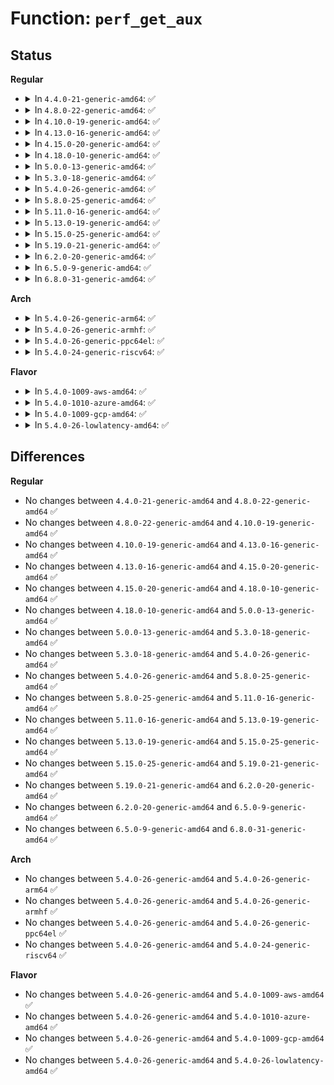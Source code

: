 # Function: <code>perf_get_aux</code>

## Status
<b>Regular</b>
<ul>
<li>
<details>
<summary>In <code>4.4.0-21-generic-amd64</code>: ✅</summary>

```c
void * perf_get_aux(struct perf_output_handle * handle)
```

```json
{
  "name": "perf_get_aux",
  "collision_type": "Unique Global",
  "inline_type": "No",
  "funcs": [
    {
      "addr": 18446744071580440432,
      "name": "perf_get_aux",
      "external": true,
      "loc": "kernel/events/ring_buffer.c:416",
      "file": "kernel/events/ring_buffer.c",
      "inline": "seen, unknown",
      "caller_inline": [],
      "caller_func": [
        "arch/x86/events/intel/bts.c:bts_update",
        "arch/x86/events/intel/bts.c:__bts_event_start",
        "arch/x86/events/intel/bts.c:bts_event_del",
        "arch/x86/events/intel/bts.c:intel_bts_interrupt",
        "arch/x86/events/intel/pt.c:pt_update_head",
        "arch/x86/events/intel/pt.c:pt_event_start",
        "arch/x86/events/intel/pt.c:pt_handle_status",
        "arch/x86/events/intel/pt.c:pt_event_stop",
        "arch/x86/events/intel/pt.c:pt_event_del",
        "arch/x86/events/intel/pt.c:intel_pt_interrupt"
      ]
    }
  ],
  "symbols": [
    {
      "addr": 18446744071580440432,
      "name": "perf_get_aux",
      "section": ".text",
      "bind": "STB_GLOBAL",
      "size": 32
    }
  ]
}
```
</details>
</li>
<li>
<details>
<summary>In <code>4.8.0-22-generic-amd64</code>: ✅</summary>

```c
void * perf_get_aux(struct perf_output_handle * handle)
```

```json
{
  "name": "perf_get_aux",
  "collision_type": "Unique Global",
  "inline_type": "No",
  "funcs": [
    {
      "addr": 18446744071580514832,
      "name": "perf_get_aux",
      "external": true,
      "loc": "kernel/events/ring_buffer.c:490",
      "file": "kernel/events/ring_buffer.c",
      "inline": "seen, unknown",
      "caller_inline": [],
      "caller_func": [
        "arch/x86/events/intel/bts.c:intel_bts_interrupt",
        "arch/x86/events/intel/bts.c:bts_event_stop",
        "arch/x86/events/intel/bts.c:__bts_event_start",
        "arch/x86/events/intel/bts.c:bts_update",
        "arch/x86/events/intel/pt.c:pt_event_stop",
        "arch/x86/events/intel/pt.c:intel_pt_interrupt",
        "arch/x86/events/intel/pt.c:pt_handle_status",
        "arch/x86/events/intel/pt.c:pt_update_head"
      ]
    }
  ],
  "symbols": [
    {
      "addr": 18446744071580514832,
      "name": "perf_get_aux",
      "section": ".text",
      "bind": "STB_GLOBAL",
      "size": 32
    }
  ]
}
```
</details>
</li>
<li>
<details>
<summary>In <code>4.10.0-19-generic-amd64</code>: ✅</summary>

```c
void * perf_get_aux(struct perf_output_handle * handle)
```

```json
{
  "name": "perf_get_aux",
  "collision_type": "Unique Global",
  "inline_type": "No",
  "funcs": [
    {
      "addr": 18446744071580578816,
      "name": "perf_get_aux",
      "external": true,
      "loc": "kernel/events/ring_buffer.c:490",
      "file": "kernel/events/ring_buffer.c",
      "inline": "seen, unknown",
      "caller_inline": [],
      "caller_func": [
        "arch/x86/events/intel/bts.c:intel_bts_interrupt",
        "arch/x86/events/intel/bts.c:bts_event_stop",
        "arch/x86/events/intel/bts.c:__bts_event_start",
        "arch/x86/events/intel/bts.c:bts_update",
        "arch/x86/events/intel/pt.c:pt_event_stop",
        "arch/x86/events/intel/pt.c:intel_pt_interrupt",
        "arch/x86/events/intel/pt.c:pt_handle_status",
        "arch/x86/events/intel/pt.c:pt_update_head"
      ]
    }
  ],
  "symbols": [
    {
      "addr": 18446744071580578816,
      "name": "perf_get_aux",
      "section": ".text",
      "bind": "STB_GLOBAL",
      "size": 32
    }
  ]
}
```
</details>
</li>
<li>
<details>
<summary>In <code>4.13.0-16-generic-amd64</code>: ✅</summary>

```c
void * perf_get_aux(struct perf_output_handle * handle)
```

```json
{
  "name": "perf_get_aux",
  "collision_type": "Unique Global",
  "inline_type": "No",
  "funcs": [
    {
      "addr": 18446744071580609472,
      "name": "perf_get_aux",
      "external": true,
      "loc": "kernel/events/ring_buffer.c:502",
      "file": "kernel/events/ring_buffer.c",
      "inline": "seen, unknown",
      "caller_inline": [],
      "caller_func": [
        "arch/x86/events/intel/bts.c:intel_bts_interrupt",
        "arch/x86/events/intel/bts.c:bts_event_stop",
        "arch/x86/events/intel/bts.c:__bts_event_start",
        "arch/x86/events/intel/bts.c:bts_update",
        "arch/x86/events/intel/pt.c:pt_event_stop",
        "arch/x86/events/intel/pt.c:intel_pt_interrupt",
        "arch/x86/events/intel/pt.c:pt_handle_status",
        "arch/x86/events/intel/pt.c:pt_update_head"
      ]
    }
  ],
  "symbols": [
    {
      "addr": 18446744071580609472,
      "name": "perf_get_aux",
      "section": ".text",
      "bind": "STB_GLOBAL",
      "size": 32
    }
  ]
}
```
</details>
</li>
<li>
<details>
<summary>In <code>4.15.0-20-generic-amd64</code>: ✅</summary>

```c
void * perf_get_aux(struct perf_output_handle * handle)
```

```json
{
  "name": "perf_get_aux",
  "collision_type": "Unique Global",
  "inline_type": "No",
  "funcs": [
    {
      "addr": 18446744071580687472,
      "name": "perf_get_aux",
      "external": true,
      "loc": "kernel/events/ring_buffer.c:512",
      "file": "kernel/events/ring_buffer.c",
      "inline": "seen, unknown",
      "caller_inline": [],
      "caller_func": [
        "arch/x86/events/intel/bts.c:intel_bts_interrupt",
        "arch/x86/events/intel/bts.c:bts_event_stop",
        "arch/x86/events/intel/bts.c:__bts_event_start",
        "arch/x86/events/intel/bts.c:bts_update",
        "arch/x86/events/intel/pt.c:pt_event_stop",
        "arch/x86/events/intel/pt.c:intel_pt_interrupt",
        "arch/x86/events/intel/pt.c:pt_handle_status",
        "arch/x86/events/intel/pt.c:pt_update_head"
      ]
    }
  ],
  "symbols": [
    {
      "addr": 18446744071580687472,
      "name": "perf_get_aux",
      "section": ".text",
      "bind": "STB_GLOBAL",
      "size": 32
    }
  ]
}
```
</details>
</li>
<li>
<details>
<summary>In <code>4.18.0-10-generic-amd64</code>: ✅</summary>

```c
void * perf_get_aux(struct perf_output_handle * handle)
```

```json
{
  "name": "perf_get_aux",
  "collision_type": "Unique Global",
  "inline_type": "No",
  "funcs": [
    {
      "addr": 18446744071580819552,
      "name": "perf_get_aux",
      "external": true,
      "loc": "kernel/events/ring_buffer.c:513",
      "file": "kernel/events/ring_buffer.c",
      "inline": "seen, unknown",
      "caller_inline": [],
      "caller_func": [
        "arch/x86/events/intel/bts.c:intel_bts_interrupt",
        "arch/x86/events/intel/bts.c:bts_event_stop",
        "arch/x86/events/intel/bts.c:__bts_event_start",
        "arch/x86/events/intel/bts.c:bts_update",
        "arch/x86/events/intel/pt.c:pt_event_stop",
        "arch/x86/events/intel/pt.c:intel_pt_interrupt",
        "arch/x86/events/intel/pt.c:pt_handle_status",
        "arch/x86/events/intel/pt.c:pt_update_head"
      ]
    }
  ],
  "symbols": [
    {
      "addr": 18446744071580819552,
      "name": "perf_get_aux",
      "section": ".text",
      "bind": "STB_GLOBAL",
      "size": 32
    }
  ]
}
```
</details>
</li>
<li>
<details>
<summary>In <code>5.0.0-13-generic-amd64</code>: ✅</summary>

```c
void * perf_get_aux(struct perf_output_handle * handle)
```

```json
{
  "name": "perf_get_aux",
  "collision_type": "Unique Global",
  "inline_type": "No",
  "funcs": [
    {
      "addr": 18446744071580886224,
      "name": "perf_get_aux",
      "external": true,
      "loc": "kernel/events/ring_buffer.c:523",
      "file": "kernel/events/ring_buffer.c",
      "inline": "seen, unknown",
      "caller_inline": [],
      "caller_func": [
        "arch/x86/events/intel/bts.c:intel_bts_interrupt",
        "arch/x86/events/intel/bts.c:bts_event_stop",
        "arch/x86/events/intel/bts.c:__bts_event_start",
        "arch/x86/events/intel/bts.c:bts_update",
        "arch/x86/events/intel/pt.c:pt_event_stop",
        "arch/x86/events/intel/pt.c:intel_pt_interrupt",
        "arch/x86/events/intel/pt.c:pt_handle_status",
        "arch/x86/events/intel/pt.c:pt_update_head"
      ]
    }
  ],
  "symbols": [
    {
      "addr": 18446744071580886224,
      "name": "perf_get_aux",
      "section": ".text",
      "bind": "STB_GLOBAL",
      "size": 30
    }
  ]
}
```
</details>
</li>
<li>
<details>
<summary>In <code>5.3.0-18-generic-amd64</code>: ✅</summary>

```c
void * perf_get_aux(struct perf_output_handle * handle)
```

```json
{
  "name": "perf_get_aux",
  "collision_type": "Unique Global",
  "inline_type": "No",
  "funcs": [
    {
      "addr": 18446744071580983696,
      "name": "perf_get_aux",
      "external": true,
      "loc": "kernel/events/ring_buffer.c:555",
      "file": "kernel/events/ring_buffer.c",
      "inline": "seen, unknown",
      "caller_inline": [],
      "caller_func": [
        "arch/x86/events/intel/bts.c:intel_bts_interrupt",
        "arch/x86/events/intel/bts.c:bts_event_stop",
        "arch/x86/events/intel/bts.c:__bts_event_start",
        "arch/x86/events/intel/bts.c:bts_update",
        "arch/x86/events/intel/pt.c:pt_event_stop",
        "arch/x86/events/intel/pt.c:intel_pt_interrupt",
        "arch/x86/events/intel/pt.c:pt_handle_status",
        "arch/x86/events/intel/pt.c:pt_update_head"
      ]
    }
  ],
  "symbols": [
    {
      "addr": 18446744071580983696,
      "name": "perf_get_aux",
      "section": ".text",
      "bind": "STB_GLOBAL",
      "size": 30
    }
  ]
}
```
</details>
</li>
<li>
<details>
<summary>In <code>5.4.0-26-generic-amd64</code>: ✅</summary>

```c
void * perf_get_aux(struct perf_output_handle * handle)
```

```json
{
  "name": "perf_get_aux",
  "collision_type": "Unique Global",
  "inline_type": "No",
  "funcs": [
    {
      "addr": 18446744071581037680,
      "name": "perf_get_aux",
      "external": true,
      "loc": "kernel/events/ring_buffer.c:555",
      "file": "kernel/events/ring_buffer.c",
      "inline": "seen, unknown",
      "caller_inline": [],
      "caller_func": [
        "arch/x86/events/intel/bts.c:intel_bts_interrupt",
        "arch/x86/events/intel/bts.c:bts_event_stop",
        "arch/x86/events/intel/bts.c:__bts_event_start",
        "arch/x86/events/intel/bts.c:bts_update",
        "arch/x86/events/intel/pt.c:pt_event_stop",
        "arch/x86/events/intel/pt.c:intel_pt_interrupt",
        "arch/x86/events/intel/pt.c:pt_handle_status",
        "arch/x86/events/intel/pt.c:pt_update_head"
      ]
    }
  ],
  "symbols": [
    {
      "addr": 18446744071581037680,
      "name": "perf_get_aux",
      "section": ".text",
      "bind": "STB_GLOBAL",
      "size": 30
    }
  ]
}
```
</details>
</li>
<li>
<details>
<summary>In <code>5.8.0-25-generic-amd64</code>: ✅</summary>

```c
void * perf_get_aux(struct perf_output_handle * handle)
```

```json
{
  "name": "perf_get_aux",
  "collision_type": "Unique Global",
  "inline_type": "No",
  "funcs": [
    {
      "addr": 18446744071581216320,
      "name": "perf_get_aux",
      "external": true,
      "loc": "kernel/events/ring_buffer.c:555",
      "file": "kernel/events/ring_buffer.c",
      "inline": "seen, unknown",
      "caller_inline": [],
      "caller_func": [
        "arch/x86/events/intel/bts.c:intel_bts_interrupt",
        "arch/x86/events/intel/bts.c:bts_event_stop",
        "arch/x86/events/intel/bts.c:__bts_event_start",
        "arch/x86/events/intel/bts.c:bts_update",
        "arch/x86/events/intel/pt.c:pt_event_snapshot_aux",
        "arch/x86/events/intel/pt.c:pt_event_stop",
        "arch/x86/events/intel/pt.c:intel_pt_interrupt",
        "arch/x86/events/intel/pt.c:pt_handle_status",
        "arch/x86/events/intel/pt.c:pt_update_head",
        "arch/x86/events/intel/pt.c:pt_config"
      ]
    }
  ],
  "symbols": [
    {
      "addr": 18446744071581216320,
      "name": "perf_get_aux",
      "section": ".text",
      "bind": "STB_GLOBAL",
      "size": 30
    }
  ]
}
```
</details>
</li>
<li>
<details>
<summary>In <code>5.11.0-16-generic-amd64</code>: ✅</summary>

```c
void * perf_get_aux(struct perf_output_handle * handle)
```

```json
{
  "name": "perf_get_aux",
  "collision_type": "Unique Global",
  "inline_type": "No",
  "funcs": [
    {
      "addr": 18446744071581259040,
      "name": "perf_get_aux",
      "external": true,
      "loc": "kernel/events/ring_buffer.c:557",
      "file": "kernel/events/ring_buffer.c",
      "inline": "seen, unknown",
      "caller_inline": [],
      "caller_func": [
        "arch/x86/events/intel/bts.c:intel_bts_interrupt",
        "arch/x86/events/intel/bts.c:bts_event_stop",
        "arch/x86/events/intel/bts.c:__bts_event_start",
        "arch/x86/events/intel/bts.c:bts_update",
        "arch/x86/events/intel/pt.c:pt_event_snapshot_aux",
        "arch/x86/events/intel/pt.c:pt_event_stop",
        "arch/x86/events/intel/pt.c:intel_pt_interrupt",
        "arch/x86/events/intel/pt.c:pt_handle_status",
        "arch/x86/events/intel/pt.c:pt_update_head",
        "arch/x86/events/intel/pt.c:pt_config"
      ]
    }
  ],
  "symbols": [
    {
      "addr": 18446744071581259040,
      "name": "perf_get_aux",
      "section": ".text",
      "bind": "STB_GLOBAL",
      "size": 30
    }
  ]
}
```
</details>
</li>
<li>
<details>
<summary>In <code>5.13.0-19-generic-amd64</code>: ✅</summary>

```c
void * perf_get_aux(struct perf_output_handle * handle)
```

```json
{
  "name": "perf_get_aux",
  "collision_type": "Unique Global",
  "inline_type": "No",
  "funcs": [
    {
      "addr": 18446744071581277792,
      "name": "perf_get_aux",
      "external": true,
      "loc": "kernel/events/ring_buffer.c:557",
      "file": "kernel/events/ring_buffer.c",
      "inline": "seen, unknown",
      "caller_inline": [],
      "caller_func": [
        "arch/x86/events/intel/bts.c:intel_bts_interrupt",
        "arch/x86/events/intel/bts.c:bts_event_stop",
        "arch/x86/events/intel/bts.c:__bts_event_start",
        "arch/x86/events/intel/bts.c:bts_update",
        "arch/x86/events/intel/pt.c:pt_event_snapshot_aux",
        "arch/x86/events/intel/pt.c:pt_event_stop",
        "arch/x86/events/intel/pt.c:pt_event_start",
        "arch/x86/events/intel/pt.c:intel_pt_interrupt",
        "arch/x86/events/intel/pt.c:pt_handle_status",
        "arch/x86/events/intel/pt.c:pt_update_head"
      ]
    }
  ],
  "symbols": [
    {
      "addr": 18446744071581277792,
      "name": "perf_get_aux",
      "section": ".text",
      "bind": "STB_GLOBAL",
      "size": 30
    }
  ]
}
```
</details>
</li>
<li>
<details>
<summary>In <code>5.15.0-25-generic-amd64</code>: ✅</summary>

```c
void * perf_get_aux(struct perf_output_handle * handle)
```

```json
{
  "name": "perf_get_aux",
  "collision_type": "Unique Global",
  "inline_type": "No",
  "funcs": [
    {
      "addr": 18446744071581521632,
      "name": "perf_get_aux",
      "external": true,
      "loc": "kernel/events/ring_buffer.c:557",
      "file": "kernel/events/ring_buffer.c",
      "inline": "seen, unknown",
      "caller_inline": [],
      "caller_func": [
        "arch/x86/events/intel/bts.c:intel_bts_interrupt",
        "arch/x86/events/intel/bts.c:bts_event_stop",
        "arch/x86/events/intel/bts.c:__bts_event_start",
        "arch/x86/events/intel/bts.c:bts_update",
        "arch/x86/events/intel/pt.c:pt_event_snapshot_aux",
        "arch/x86/events/intel/pt.c:pt_event_stop",
        "arch/x86/events/intel/pt.c:pt_event_start",
        "arch/x86/events/intel/pt.c:intel_pt_interrupt",
        "arch/x86/events/intel/pt.c:pt_handle_status",
        "arch/x86/events/intel/pt.c:pt_update_head"
      ]
    }
  ],
  "symbols": [
    {
      "addr": 18446744071581521632,
      "name": "perf_get_aux",
      "section": ".text",
      "bind": "STB_GLOBAL",
      "size": 30
    }
  ]
}
```
</details>
</li>
<li>
<details>
<summary>In <code>5.19.0-21-generic-amd64</code>: ✅</summary>

```c
void * perf_get_aux(struct perf_output_handle * handle)
```

```json
{
  "name": "perf_get_aux",
  "collision_type": "Unique Global",
  "inline_type": "No",
  "funcs": [
    {
      "addr": 18446744071581869152,
      "name": "perf_get_aux",
      "external": true,
      "loc": "kernel/events/ring_buffer.c:557",
      "file": "kernel/events/ring_buffer.c",
      "inline": "seen, unknown",
      "caller_inline": [],
      "caller_func": [
        "arch/x86/events/intel/bts.c:intel_bts_interrupt",
        "arch/x86/events/intel/bts.c:bts_event_stop",
        "arch/x86/events/intel/bts.c:__bts_event_start",
        "arch/x86/events/intel/bts.c:bts_update",
        "arch/x86/events/intel/pt.c:pt_event_snapshot_aux",
        "arch/x86/events/intel/pt.c:pt_event_stop",
        "arch/x86/events/intel/pt.c:pt_event_start",
        "arch/x86/events/intel/pt.c:intel_pt_interrupt",
        "arch/x86/events/intel/pt.c:pt_handle_status",
        "arch/x86/events/intel/pt.c:pt_update_head"
      ]
    }
  ],
  "symbols": [
    {
      "addr": 18446744071581869152,
      "name": "perf_get_aux",
      "section": ".text",
      "bind": "STB_GLOBAL",
      "size": 36
    }
  ]
}
```
</details>
</li>
<li>
<details>
<summary>In <code>6.2.0-20-generic-amd64</code>: ✅</summary>

```c
void * perf_get_aux(struct perf_output_handle * handle)
```

```json
{
  "name": "perf_get_aux",
  "collision_type": "Unique Global",
  "inline_type": "No",
  "funcs": [
    {
      "addr": 18446744071582296576,
      "name": "perf_get_aux",
      "external": true,
      "loc": "kernel/events/ring_buffer.c:560",
      "file": "kernel/events/ring_buffer.c",
      "inline": "seen, unknown",
      "caller_inline": [],
      "caller_func": [
        "arch/x86/events/intel/bts.c:intel_bts_interrupt",
        "arch/x86/events/intel/bts.c:bts_event_stop",
        "arch/x86/events/intel/bts.c:__bts_event_start",
        "arch/x86/events/intel/bts.c:bts_update",
        "arch/x86/events/intel/pt.c:pt_event_snapshot_aux",
        "arch/x86/events/intel/pt.c:pt_event_stop",
        "arch/x86/events/intel/pt.c:pt_event_start",
        "arch/x86/events/intel/pt.c:intel_pt_interrupt",
        "arch/x86/events/intel/pt.c:pt_handle_status",
        "arch/x86/events/intel/pt.c:pt_update_head"
      ]
    }
  ],
  "symbols": [
    {
      "addr": 18446744071582296576,
      "name": "perf_get_aux",
      "section": ".text",
      "bind": "STB_GLOBAL",
      "size": 36
    }
  ]
}
```
</details>
</li>
<li>
<details>
<summary>In <code>6.5.0-9-generic-amd64</code>: ✅</summary>

```c
void * perf_get_aux(struct perf_output_handle * handle)
```

```json
{
  "name": "perf_get_aux",
  "collision_type": "Unique Global",
  "inline_type": "No",
  "funcs": [
    {
      "addr": 18446744071582497344,
      "name": "perf_get_aux",
      "external": true,
      "loc": "kernel/events/ring_buffer.c:560",
      "file": "kernel/events/ring_buffer.c",
      "inline": "seen, unknown",
      "caller_inline": [],
      "caller_func": [
        "arch/x86/events/intel/bts.c:intel_bts_interrupt",
        "arch/x86/events/intel/bts.c:bts_event_stop",
        "arch/x86/events/intel/bts.c:__bts_event_start",
        "arch/x86/events/intel/bts.c:bts_update",
        "arch/x86/events/intel/pt.c:pt_event_snapshot_aux",
        "arch/x86/events/intel/pt.c:pt_event_stop",
        "arch/x86/events/intel/pt.c:pt_event_start",
        "arch/x86/events/intel/pt.c:intel_pt_interrupt",
        "arch/x86/events/intel/pt.c:pt_handle_status",
        "arch/x86/events/intel/pt.c:pt_update_head"
      ]
    }
  ],
  "symbols": [
    {
      "addr": 18446744071582497344,
      "name": "perf_get_aux",
      "section": ".text",
      "bind": "STB_GLOBAL",
      "size": 36
    }
  ]
}
```
</details>
</li>
<li>
<details>
<summary>In <code>6.8.0-31-generic-amd64</code>: ✅</summary>

```c
void * perf_get_aux(struct perf_output_handle * handle)
```

```json
{
  "name": "perf_get_aux",
  "collision_type": "Unique Global",
  "inline_type": "No",
  "funcs": [
    {
      "addr": 18446744071582665856,
      "name": "perf_get_aux",
      "external": true,
      "loc": "kernel/events/ring_buffer.c:561",
      "file": "kernel/events/ring_buffer.c",
      "inline": "seen, unknown",
      "caller_inline": [],
      "caller_func": [
        "arch/x86/events/intel/bts.c:intel_bts_interrupt",
        "arch/x86/events/intel/bts.c:bts_event_stop",
        "arch/x86/events/intel/bts.c:__bts_event_start",
        "arch/x86/events/intel/bts.c:bts_update",
        "arch/x86/events/intel/pt.c:pt_event_snapshot_aux",
        "arch/x86/events/intel/pt.c:pt_event_stop",
        "arch/x86/events/intel/pt.c:pt_event_start",
        "arch/x86/events/intel/pt.c:intel_pt_interrupt",
        "arch/x86/events/intel/pt.c:pt_handle_status",
        "arch/x86/events/intel/pt.c:pt_update_head"
      ]
    }
  ],
  "symbols": [
    {
      "addr": 18446744071582665856,
      "name": "perf_get_aux",
      "section": ".text",
      "bind": "STB_GLOBAL",
      "size": 36
    }
  ]
}
```
</details>
</li>
</ul>
<b>Arch</b>
<ul>
<li>
<details>
<summary>In <code>5.4.0-26-generic-arm64</code>: ✅</summary>

```c
void * perf_get_aux(struct perf_output_handle * handle)
```

```json
{
  "name": "perf_get_aux",
  "collision_type": "Unique Global",
  "inline_type": "No",
  "funcs": [
    {
      "addr": 18446603336492391680,
      "name": "perf_get_aux",
      "external": true,
      "loc": "kernel/events/ring_buffer.c:555",
      "file": "kernel/events/ring_buffer.c",
      "inline": "seen, unknown",
      "caller_inline": [],
      "caller_func": []
    }
  ],
  "symbols": [
    {
      "addr": 18446603336492391680,
      "name": "perf_get_aux",
      "section": ".text",
      "bind": "STB_GLOBAL",
      "size": 52
    }
  ]
}
```
</details>
</li>
<li>
<details>
<summary>In <code>5.4.0-26-generic-armhf</code>: ✅</summary>

```c
void * perf_get_aux(struct perf_output_handle * handle)
```

```json
{
  "name": "perf_get_aux",
  "collision_type": "Unique Global",
  "inline_type": "No",
  "funcs": [
    {
      "addr": 3226277944,
      "name": "perf_get_aux",
      "external": true,
      "loc": "kernel/events/ring_buffer.c:555",
      "file": "kernel/events/ring_buffer.c",
      "inline": "seen, unknown",
      "caller_inline": [],
      "caller_func": []
    }
  ],
  "symbols": [
    {
      "addr": 3226277944,
      "name": "perf_get_aux",
      "section": ".text",
      "bind": "STB_GLOBAL",
      "size": 44
    }
  ]
}
```
</details>
</li>
<li>
<details>
<summary>In <code>5.4.0-26-generic-ppc64el</code>: ✅</summary>

```c
void * perf_get_aux(struct perf_output_handle * handle)
```

```json
{
  "name": "perf_get_aux",
  "collision_type": "Unique Global",
  "inline_type": "No",
  "funcs": [
    {
      "addr": 13835058055285652304,
      "name": "perf_get_aux",
      "external": true,
      "loc": "kernel/events/ring_buffer.c:555",
      "file": "kernel/events/ring_buffer.c",
      "inline": "seen, unknown",
      "caller_inline": [],
      "caller_func": []
    }
  ],
  "symbols": [
    {
      "addr": 13835058055285652304,
      "name": "perf_get_aux",
      "section": ".text",
      "bind": "STB_GLOBAL",
      "size": 36
    }
  ]
}
```
</details>
</li>
<li>
<details>
<summary>In <code>5.4.0-24-generic-riscv64</code>: ✅</summary>

```c
void * perf_get_aux(struct perf_output_handle * handle)
```

```json
{
  "name": "perf_get_aux",
  "collision_type": "Unique Global",
  "inline_type": "No",
  "funcs": [
    {
      "addr": 18446743936272501156,
      "name": "perf_get_aux",
      "external": true,
      "loc": "kernel/events/ring_buffer.c:555",
      "file": "kernel/events/ring_buffer.c",
      "inline": "seen, unknown",
      "caller_inline": [],
      "caller_func": []
    }
  ],
  "symbols": [
    {
      "addr": 18446743936272501156,
      "name": "perf_get_aux",
      "section": ".text",
      "bind": "STB_GLOBAL",
      "size": 40
    }
  ]
}
```
</details>
</li>
</ul>
<b>Flavor</b>
<ul>
<li>
<details>
<summary>In <code>5.4.0-1009-aws-amd64</code>: ✅</summary>

```c
void * perf_get_aux(struct perf_output_handle * handle)
```

```json
{
  "name": "perf_get_aux",
  "collision_type": "Unique Global",
  "inline_type": "No",
  "funcs": [
    {
      "addr": 18446744071581006528,
      "name": "perf_get_aux",
      "external": true,
      "loc": "kernel/events/ring_buffer.c:555",
      "file": "kernel/events/ring_buffer.c",
      "inline": "seen, unknown",
      "caller_inline": [],
      "caller_func": [
        "arch/x86/events/intel/bts.c:intel_bts_interrupt",
        "arch/x86/events/intel/bts.c:bts_event_stop",
        "arch/x86/events/intel/bts.c:__bts_event_start",
        "arch/x86/events/intel/bts.c:bts_update",
        "arch/x86/events/intel/pt.c:pt_event_stop",
        "arch/x86/events/intel/pt.c:intel_pt_interrupt",
        "arch/x86/events/intel/pt.c:pt_handle_status",
        "arch/x86/events/intel/pt.c:pt_update_head"
      ]
    }
  ],
  "symbols": [
    {
      "addr": 18446744071581006528,
      "name": "perf_get_aux",
      "section": ".text",
      "bind": "STB_GLOBAL",
      "size": 30
    }
  ]
}
```
</details>
</li>
<li>
<details>
<summary>In <code>5.4.0-1010-azure-amd64</code>: ✅</summary>

```c
void * perf_get_aux(struct perf_output_handle * handle)
```

```json
{
  "name": "perf_get_aux",
  "collision_type": "Unique Global",
  "inline_type": "No",
  "funcs": [
    {
      "addr": 18446744071580952656,
      "name": "perf_get_aux",
      "external": true,
      "loc": "kernel/events/ring_buffer.c:555",
      "file": "kernel/events/ring_buffer.c",
      "inline": "seen, unknown",
      "caller_inline": [],
      "caller_func": [
        "arch/x86/events/intel/bts.c:intel_bts_interrupt",
        "arch/x86/events/intel/bts.c:bts_event_stop",
        "arch/x86/events/intel/bts.c:__bts_event_start",
        "arch/x86/events/intel/bts.c:bts_update",
        "arch/x86/events/intel/pt.c:pt_event_stop",
        "arch/x86/events/intel/pt.c:intel_pt_interrupt",
        "arch/x86/events/intel/pt.c:pt_handle_status",
        "arch/x86/events/intel/pt.c:pt_update_head"
      ]
    }
  ],
  "symbols": [
    {
      "addr": 18446744071580952656,
      "name": "perf_get_aux",
      "section": ".text",
      "bind": "STB_GLOBAL",
      "size": 30
    }
  ]
}
```
</details>
</li>
<li>
<details>
<summary>In <code>5.4.0-1009-gcp-amd64</code>: ✅</summary>

```c
void * perf_get_aux(struct perf_output_handle * handle)
```

```json
{
  "name": "perf_get_aux",
  "collision_type": "Unique Global",
  "inline_type": "No",
  "funcs": [
    {
      "addr": 18446744071580997728,
      "name": "perf_get_aux",
      "external": true,
      "loc": "kernel/events/ring_buffer.c:555",
      "file": "kernel/events/ring_buffer.c",
      "inline": "seen, unknown",
      "caller_inline": [],
      "caller_func": [
        "arch/x86/events/intel/bts.c:intel_bts_interrupt",
        "arch/x86/events/intel/bts.c:bts_event_stop",
        "arch/x86/events/intel/bts.c:__bts_event_start",
        "arch/x86/events/intel/bts.c:bts_update",
        "arch/x86/events/intel/pt.c:pt_event_stop",
        "arch/x86/events/intel/pt.c:intel_pt_interrupt",
        "arch/x86/events/intel/pt.c:pt_handle_status",
        "arch/x86/events/intel/pt.c:pt_update_head"
      ]
    }
  ],
  "symbols": [
    {
      "addr": 18446744071580997728,
      "name": "perf_get_aux",
      "section": ".text",
      "bind": "STB_GLOBAL",
      "size": 30
    }
  ]
}
```
</details>
</li>
<li>
<details>
<summary>In <code>5.4.0-26-lowlatency-amd64</code>: ✅</summary>

```c
void * perf_get_aux(struct perf_output_handle * handle)
```

```json
{
  "name": "perf_get_aux",
  "collision_type": "Unique Global",
  "inline_type": "No",
  "funcs": [
    {
      "addr": 18446744071581058816,
      "name": "perf_get_aux",
      "external": true,
      "loc": "kernel/events/ring_buffer.c:555",
      "file": "kernel/events/ring_buffer.c",
      "inline": "seen, unknown",
      "caller_inline": [],
      "caller_func": [
        "arch/x86/events/intel/bts.c:intel_bts_interrupt",
        "arch/x86/events/intel/bts.c:bts_event_stop",
        "arch/x86/events/intel/bts.c:__bts_event_start",
        "arch/x86/events/intel/bts.c:bts_update",
        "arch/x86/events/intel/pt.c:pt_event_stop",
        "arch/x86/events/intel/pt.c:intel_pt_interrupt",
        "arch/x86/events/intel/pt.c:pt_handle_status",
        "arch/x86/events/intel/pt.c:pt_update_head"
      ]
    }
  ],
  "symbols": [
    {
      "addr": 18446744071581058816,
      "name": "perf_get_aux",
      "section": ".text",
      "bind": "STB_GLOBAL",
      "size": 30
    }
  ]
}
```
</details>
</li>
</ul>

## Differences
<b>Regular</b>
<ul>
<li>
No changes between <code>4.4.0-21-generic-amd64</code> and <code>4.8.0-22-generic-amd64</code> ✅
</li>
<li>
No changes between <code>4.8.0-22-generic-amd64</code> and <code>4.10.0-19-generic-amd64</code> ✅
</li>
<li>
No changes between <code>4.10.0-19-generic-amd64</code> and <code>4.13.0-16-generic-amd64</code> ✅
</li>
<li>
No changes between <code>4.13.0-16-generic-amd64</code> and <code>4.15.0-20-generic-amd64</code> ✅
</li>
<li>
No changes between <code>4.15.0-20-generic-amd64</code> and <code>4.18.0-10-generic-amd64</code> ✅
</li>
<li>
No changes between <code>4.18.0-10-generic-amd64</code> and <code>5.0.0-13-generic-amd64</code> ✅
</li>
<li>
No changes between <code>5.0.0-13-generic-amd64</code> and <code>5.3.0-18-generic-amd64</code> ✅
</li>
<li>
No changes between <code>5.3.0-18-generic-amd64</code> and <code>5.4.0-26-generic-amd64</code> ✅
</li>
<li>
No changes between <code>5.4.0-26-generic-amd64</code> and <code>5.8.0-25-generic-amd64</code> ✅
</li>
<li>
No changes between <code>5.8.0-25-generic-amd64</code> and <code>5.11.0-16-generic-amd64</code> ✅
</li>
<li>
No changes between <code>5.11.0-16-generic-amd64</code> and <code>5.13.0-19-generic-amd64</code> ✅
</li>
<li>
No changes between <code>5.13.0-19-generic-amd64</code> and <code>5.15.0-25-generic-amd64</code> ✅
</li>
<li>
No changes between <code>5.15.0-25-generic-amd64</code> and <code>5.19.0-21-generic-amd64</code> ✅
</li>
<li>
No changes between <code>5.19.0-21-generic-amd64</code> and <code>6.2.0-20-generic-amd64</code> ✅
</li>
<li>
No changes between <code>6.2.0-20-generic-amd64</code> and <code>6.5.0-9-generic-amd64</code> ✅
</li>
<li>
No changes between <code>6.5.0-9-generic-amd64</code> and <code>6.8.0-31-generic-amd64</code> ✅
</li>
</ul>
<b>Arch</b>
<ul>
<li>
No changes between <code>5.4.0-26-generic-amd64</code> and <code>5.4.0-26-generic-arm64</code> ✅
</li>
<li>
No changes between <code>5.4.0-26-generic-amd64</code> and <code>5.4.0-26-generic-armhf</code> ✅
</li>
<li>
No changes between <code>5.4.0-26-generic-amd64</code> and <code>5.4.0-26-generic-ppc64el</code> ✅
</li>
<li>
No changes between <code>5.4.0-26-generic-amd64</code> and <code>5.4.0-24-generic-riscv64</code> ✅
</li>
</ul>
<b>Flavor</b>
<ul>
<li>
No changes between <code>5.4.0-26-generic-amd64</code> and <code>5.4.0-1009-aws-amd64</code> ✅
</li>
<li>
No changes between <code>5.4.0-26-generic-amd64</code> and <code>5.4.0-1010-azure-amd64</code> ✅
</li>
<li>
No changes between <code>5.4.0-26-generic-amd64</code> and <code>5.4.0-1009-gcp-amd64</code> ✅
</li>
<li>
No changes between <code>5.4.0-26-generic-amd64</code> and <code>5.4.0-26-lowlatency-amd64</code> ✅
</li>
</ul>
